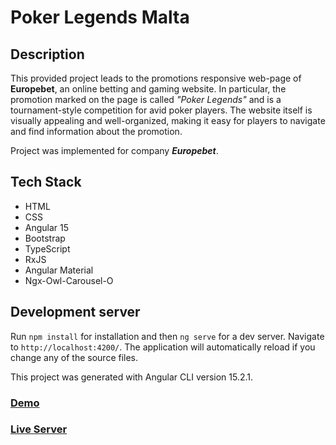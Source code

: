# Poker Legends Malta

## Description 

This provided project leads to the promotions responsive web-page of **Europebet**, an online betting and gaming website. In particular, the promotion marked on the page is called *"Poker Legends"* and is a tournament-style competition for avid poker players. The website itself is visually appealing and well-organized, making it easy for players to navigate and find information about the promotion.

Project was implemented for company ***Europebet***.

## Tech Stack
- HTML
- CSS 
- Angular 15
- Bootstrap
- TypeScript
- RxJS
- Angular Material
- Ngx-Owl-Carousel-O


## Development server
Run `npm install` for installation and then `ng serve` for a dev server. Navigate to `http://localhost:4200/`. The application will automatically reload if you change any of the source files.

This project was generated with Angular CLI version 15.2.1.

### [Demo](https://xd.adobe.com/view/88d2293c-7c1c-468b-b69f-6021652ed1c7-dd81/grid)
### [Live Server](https://xd.adobe.com/view/88d2293c-7c1c-468b-b69f-6021652ed1c7-dd81/grid)
